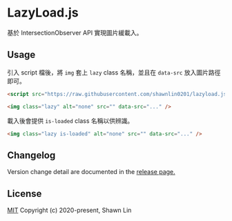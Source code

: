 # LazyLoad.js
基於 IntersectionObserver API 實現圖片緩載入。

## Usage

引入 script 檔後，將 `img` 套上 `lazy` class 名稱，並且在 `data-src` 放入圖片路徑即可。

```html
<script src="https://raw.githubusercontent.com/shawnlin0201/lazyload.js/master/lazyload.js"></script>

<img class="lazy" alt="none" src="" data-src="..." />
```
載入後會提供 `is-loaded` class 名稱以供辨識。

```html
<img class="lazy is-loaded" alt="none" src="" data-src="..." />
```

## Changelog
Version change detail are documented in the [release page.](https://github.com/shawnlin0201/lazyload.js/releases)

## License
[MIT](https://github.com/shawnlin0201/lazyload.js/blob/master/LICENSE)
Copyright (c) 2020-present, Shawn Lin
